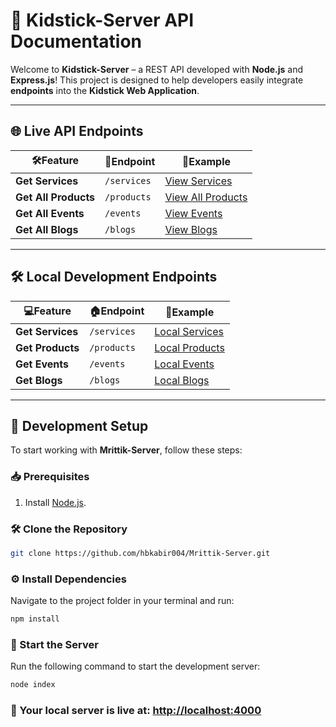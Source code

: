 # 🚀 Kidstick-Server API Documentation

Welcome to **Kidstick-Server** – a REST API developed with **Node.js** and **Express.js**!
This project is designed to help developers easily integrate **endpoints** into the **Kidstick Web Application**.

---

## 🌐 Live API Endpoints

| 🛠**Feature**        | 🔗**Endpoint** | 📌**Example**                                           |
| -------------------------- | -------------------- | ------------------------------------------------------------- |
| **Get Services**     | `/services`        | [View Services](https://kidstick-server.vercel.app/services)      |
| **Get All Products** | `/products`        | [View All Products](https://kidstick-server.vercel.app/products) |
| **Get All Events**   | `/events`          | [View Events](https://kidstick-server.vercel.app/events)          |
| **Get All Blogs**    | `/blogs`           | [View Blogs](https://kidstick-server.vercel.app/services)            |

---

## 🛠 Local Development Endpoints

| 💻**Feature**    | 🏠**Endpoint** | 📌**Example**                           |
| ---------------------- | -------------------- | --------------------------------------------- |
| **Get Services** | `/services`        | [Local Services](http://localhost:4000/services) |
| **Get Products** | `/products`        | [Local Products](http://localhost:4000/products) |
| **Get Events**   | `/events`          | [Local Events](http://localhost:4000/events)     |
| **Get Blogs**    | `/blogs`           | [Local Blogs](http://localhost:4000/blogs)       |

---

## 🔧 Development Setup

To start working with **Mrittik-Server**, follow these steps:

### 📥 Prerequisites

1. Install [Node.js](https://nodejs.org/en).

### 🛠 Clone the Repository

```bash
git clone https://github.com/hbkabir004/Mrittik-Server.git
```

### ⚙️ Install Dependencies

Navigate to the project folder in your terminal and run:

```bash
npm install
```

### 🚀 Start the Server

Run the following command to start the development server:

```bash
node index
```

### 🌟 Your local server is live at: [http://localhost:4000](http://localhost:4000)
